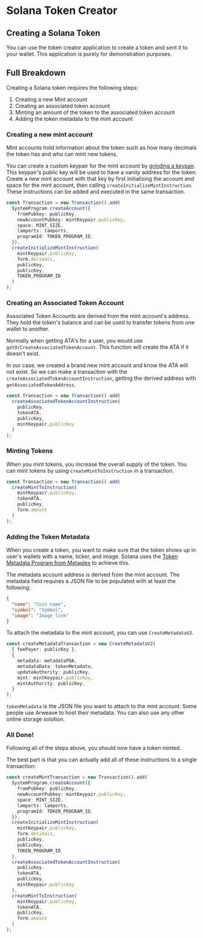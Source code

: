 # Solana Token Creator

## Creating a Solana Token

You can use the token creator application to create a token and
sent it to your wallet. This application is purely for demonstration
purposes.

## Full Breakdown

Creating a Solana token requires the following steps:

1. Creating a new Mint account
2. Creating an associated token account
3. Minting an amount of the token to the associated token account
4. Adding the token metadata to the mint account

### Creating a new mint account

Mint accounts hold information about the token such as how
many decimals the token has and who can mint new tokens.

You can create a custom keypair for the mint account by
[grinding a keypair](https://solanacookbook.com/references/keypairs-and-wallets.html#how-to-generate-a-vanity-address).
This keypair's public key will be used to have a vanity address
for the token. Create a new mint account with that key
by first initializing the account and space for the mint
account, then calling `createInitializeMintInstruction`.
These instructions can be added and executed in the same
transaction.

```typescript
const Transaction = new Transaction().add(
  SystemProgram.createAccount({
    fromPubkey: publicKey,
    newAccountPubkey: mintKeypair.publicKey,
    space: MINT_SIZE,
    lamports: lamports,
    programId: TOKEN_PROGRAM_ID,
  }),
  createInitializeMintInstruction(
    mintKeypair.publicKey,
    form.decimals,
    publicKey,
    publicKey,
    TOKEN_PROGRAM_ID
  )
);
```

### Creating an Associated Token Account

Associated Token Accounts are derived from the mint account's
address. They hold the token's balance and can be used to transfer
tokens from one wallet to another.

Normally when getting ATA's for a user, you would use
`getOrCreateAssociatedTokenAccount`. This function will create the
ATA if it doesn't exist.

In our case, we created a brand new mint account and know the ATA will
not exist. So we can make a transaction with the
`createAssociatedTokenAccountInstruction`, getting the derived address
with `getAssociatedTokenAddress`.

```typescript
const Transaction = new Transaction().add(
  createAssociatedTokenAccountInstruction(
    publicKey,
    tokenATA,
    publicKey,
    mintKeypair.publicKey
  )
);
```

### Minting Tokens

When you mint tokens, you increase the overall supply of the token.
You can mint tokens by using `createMintToInstruction` in a transaction.

```typescript
const Transaction = new Transaction().add(
  createMintToInstruction(
    mintKeypair.publicKey,
    tokenATA,
    publicKey,
    form.amount
  )
);
```

### Adding the Token Metadata

When you create a token, you want to make sure that the token shows up
in user's wallets with a name, ticker, and image. Solana uses the [Token
Metadata Program from Metaplex](https://docs.metaplex.com/token-metadata/specification#token-standards) to achieve this.

The metadata account address is derived from the mint account. The metadata
field requires a JSON file to be populated with at least the following:

```json
{
  "name": "Coin name",
  "symbol": "Symbol",
  "image": "Image link"
}
```

To attach the metadata to the mint account, you can use `CreateMetadataV2`.

```typescript
const createMetadataTransaction = new CreateMetadataV2(
  { feePayer: publicKey },
  {
    metadata: metadataPDA,
    metadataData: tokenMetadata,
    updateAuthority: publicKey,
    mint: mintKeypair.publicKey,
    mintAuthority: publicKey,
  }
);
```

`tokenMetadata` is the JSON file you want to attach to the mint account.
Some people use Arweave to host their metadata. You can also use any other
online storage solution.

### All Done!

Following all of the steps above, you should now have a token minted.

The best part is that you can actually add all of these instructions
to a single transaction:

```typescript
const createMintTransaction = new Transaction().add(
  SystemProgram.createAccount({
    fromPubkey: publicKey,
    newAccountPubkey: mintKeypair.publicKey,
    space: MINT_SIZE,
    lamports: lamports,
    programId: TOKEN_PROGRAM_ID,
  }),
  createInitializeMintInstruction(
    mintKeypair.publicKey,
    form.decimals,
    publicKey,
    publicKey,
    TOKEN_PROGRAM_ID
  ),
  createAssociatedTokenAccountInstruction(
    publicKey,
    tokenATA,
    publicKey,
    mintKeypair.publicKey
  ),
  createMintToInstruction(
    mintKeypair.publicKey,
    tokenATA,
    publicKey,
    form.amount
  )
);
```
